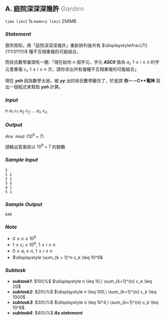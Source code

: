 ## **A. 庭院深深深幾許** ***<font color = '#AAAAAA'> Garden </font>***

`time limit` 1s
`memory limit` 256MB

### ***Statement***

眾所周知，將「庭院深深深幾許」重新排列後共有 $\displaystyle\frac{7!}{1!1!3!1!1!}$ 種不互相重複的可能組合。

而徐氏數學裏頭有一題:「現在給你 $n$ 個字元，字元 ***ASCII*** 值為 $a_i,\ 1 \leq i \leq n$ 的字元會重複 $c_i,\ 1 \leq i \leq n$ 次，請你求出共有幾種不互相重複的可能組合」

現在 ***ysh*** 因為數學太弱，被 ***yy*** 出的徐氏數學難住了，於是請 **你－－C++電神** 寫出一個程式來幫助 ***ysh*** 計算。

### ***Input***

$n$
$a_1$ $c_1$
$a_2$ $c_2$
...
$a_n$ $c_n$

### ***Output***

$Ans \mod (10^9 + 7)$

請輸出答案除以 $10^9 + 7$ 的餘數

<div class = 'page' />

### ***Sample Input***

```
5
1 1
2 1
3 3
4 1
5 1
```

### ***Sample Output***

```
840
```

### ***Note***

 - $0 \leq n \leq 10 ^ 5$
 - $1 \leq c_i \leq 10 ^ {6},\ 1 \leq i \leq n$
 - $0 \leq a_i \leq n,\ 1 \leq i \leq n$
 - $\displaystyle \sum_{k = 1}^n c_k \leq 10^6$

### ***Subtask***

 - ***subtask1***: $10\\%$ $\displaystyle n \leq 10,\ \sum_{k=1}^{n} c_k \leq 20$
 - ***subtask2***: $20\\%$ $\displaystyle n \leq 100,\ \sum_{k=1}^{n} c_k \leq 1000$
 - ***subtask3***: $30\\%$ $\displaystyle n \leq 10^4,\ \sum_{k=1}^{n} c_k \leq 10^6$
 - ***subtask4***: $40\\%$ ***As statement***